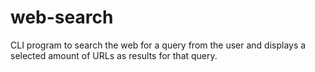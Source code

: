 # web-search
CLI program to search the web for a query from the user and displays a selected amount of URLs as results for that query.
